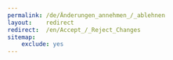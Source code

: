 ```yaml
---
permalink: /de/Änderungen_annehmen_/_ablehnen
layout:    redirect
redirect:  /en/Accept_/_Reject_Changes
sitemap:
    exclude: yes
---
```

